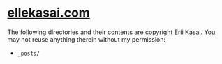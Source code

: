 # [ellekasai.com](http://ellekasai.com)

The following directories and their contents are copyright Erii Kasai. You may not reuse anything therein without my permission:

* `_posts/`